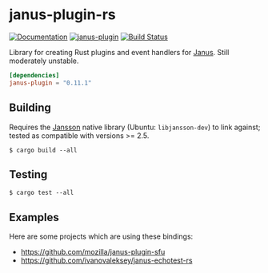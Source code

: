 # janus-plugin-rs

[![Documentation](https://docs.rs/janus-plugin/badge.svg)](https://docs.rs/janus-plugin/)
[![janus-plugin](https://img.shields.io/crates/v/janus-plugin.svg)](https://crates.io/crates/janus-plugin)
[![Build Status](https://travis-ci.org/mozilla/janus-plugin-rs.svg?branch=master)](https://travis-ci.org/mozilla/janus-plugin-rs)

Library for creating Rust plugins and event handlers for [Janus](https://janus.conf.meetecho.com/). Still moderately unstable.

``` toml
[dependencies]
janus-plugin = "0.11.1"
```

## Building

Requires the [Jansson](http://www.digip.org/jansson/) native library (Ubuntu: `libjansson-dev`) to link against; tested as compatible with versions >= 2.5.

```
$ cargo build --all
```

## Testing

```
$ cargo test --all
```

## Examples

Here are some projects which are using these bindings:

* https://github.com/mozilla/janus-plugin-sfu
* https://github.com/ivanovaleksey/janus-echotest-rs
